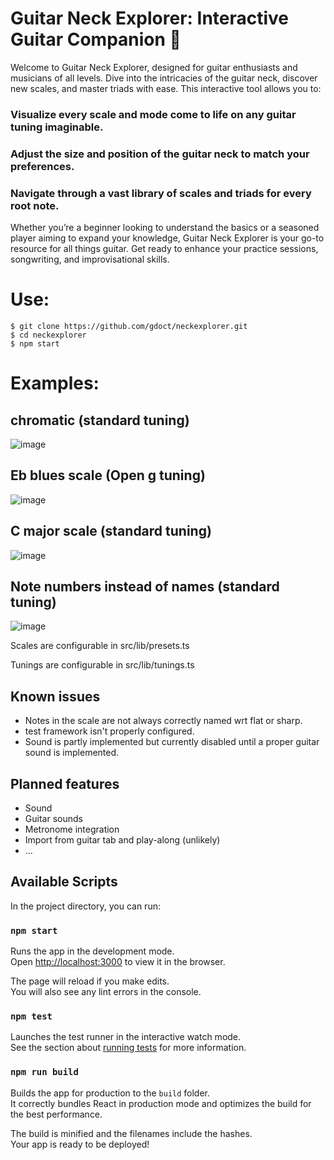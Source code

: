 # Guitar Neck Explorer: Interactive Guitar Companion 🎸
Welcome to Guitar Neck Explorer, designed for guitar enthusiasts and musicians of all levels. Dive into the intricacies of the guitar neck, discover new scales, and master triads with ease. This interactive tool allows you to:

### Visualize every scale and mode come to life on any guitar tuning imaginable.
### Adjust the size and position of the guitar neck to match your preferences.
### Navigate through a vast library of scales and triads for every root note.

Whether you’re a beginner looking to understand the basics or a seasoned player aiming to expand your knowledge, Guitar Neck Explorer is your go-to resource for all things guitar. Get ready to enhance your practice sessions, songwriting, and improvisational skills.

# Use:
```
$ git clone https://github.com/gdoct/neckexplorer.git
$ cd neckexplorer
$ npm start
```
# Examples:

## chromatic (standard tuning)
![image](https://github.com/gdoct/neckexplorer/assets/11509384/dfb43002-9976-4e4b-8c4c-27f0ac51d6d4)

## Eb blues scale (Open g tuning)
![image](https://github.com/gdoct/neckexplorer/assets/11509384/057a6420-2da3-4255-b9a8-a44a4c4c80e4)

## C major scale (standard tuning)
![image](https://github.com/gdoct/neckexplorer/assets/11509384/2afdbe63-7c1a-447f-b875-4fdc81356db1)

## Note numbers instead of names (standard tuning)
![image](https://github.com/gdoct/neckexplorer/assets/11509384/d8927dca-1e0f-451a-9aec-17e88bf7c79d)

Scales are configurable in src/lib/presets.ts

Tunings are configurable in src/lib/tunings.ts

## Known issues
- Notes in the scale are not always correctly named wrt flat or sharp.
- test framework isn't properly configured.
- Sound is partly implemented but currently disabled until a proper guitar sound is implemented.

## Planned features
- Sound
- Guitar sounds
- Metronome integration
- Import from guitar tab and play-along (unlikely)
- ...

## Available Scripts

In the project directory, you can run: 

### `npm start`

Runs the app in the development mode.\
Open [http://localhost:3000](http://localhost:3000) to view it in the browser.

The page will reload if you make edits.\
You will also see any lint errors in the console.

### `npm test`

Launches the test runner in the interactive watch mode.\
See the section about [running tests](https://facebook.github.io/create-react-app/docs/running-tests) for more information.

### `npm run build`

Builds the app for production to the `build` folder.\
It correctly bundles React in production mode and optimizes the build for the best performance.

The build is minified and the filenames include the hashes.\
Your app is ready to be deployed!
